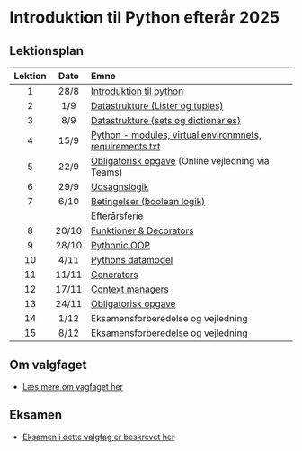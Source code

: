 # Introduktion til Python efterår 2025    

## Lektionsplan

| Lektion |   Dato   | Emne                                                                              |
|:-------:|:--------:|:----------------------------------------------------------------------------------|
|    1    |   28/8   | [Introduktion til python](materialer/introduktion/introduktion.md)               |
|    2    |   1/9    | [Datastrukture (Lister og tuples)](materialer/datastrukturer1/datastrukture1.md) |
|    3    |   8/9    | [Datastrukture \{sets og dictionaries\}](materialer/datastrukturer2/datastrukture2.md) |
|    4    |   15/9   | [Python - modules, virtual environmnets, requirements.txt](materialer/moduler/moduler.md) |
|    5    |   22/9   | [Obligatorisk opgave](materialer/obligatoriske/obligatorisk_1.md) (Online vejledning via Teams)               |
|    6    |   29/9   | [Udsagnslogik](materialer/logik/logik.md)                            |
|    7    |   6/10   | [Betingelser (boolean logik)](materialer/boolean/boolean.md)                     |
|         |          | Efterårsferie                                                                     |
|    8    |  20/10   | [Funktioner & Decorators](materialer/decorators/decorators.md)                   |
|    9    |  28/10   | [Pythonic OOP](materialer/oop/oop.md)                                            |
|   10    |   4/11   | [Pythons datamodel](materialer/datamodel/datamodel.md)                           |
|   11    |  11/11   | [Generators](materialer/generators/generators.md)                                |
|   12    |  17/11   | [Context managers](materialer/)                                                  |
|   13    |  24/11   | [Obligatorisk opgave](materialer/obligatoriske/)                                 |
|   14    |   1/12   | Eksamensforberedelse og vejledning                                               |
|   15    |   8/12   | Eksamensforberedelse og vejledning                                               |

## Om valgfaget
* [Læs mere om vagfaget her](materialer/formalia/about_this_elective.md)

## Eksamen
* [Eksamen i dette valgfag er beskrevet her](materialer/formalia/exam.md)
